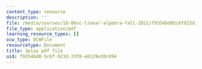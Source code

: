 ```yaml
---
content_type: resource
description: ''
file: /media/courses/18-06sc-linear-algebra-fall-2011/f9354bd85c6f923d33f8e8129e30c094_zWxhmBCdvFs.pdf
file_type: application/pdf
learning_resource_types: []
ocw_type: OCWFile
resourcetype: Document
title: 3play pdf file
uid: f9354bd8-5c6f-923d-33f8-e8129e30c094
---
```

